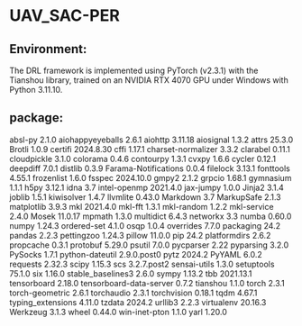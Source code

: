 # UAV_SAC-PER

## Environment:
The DRL framework is implemented using PyTorch (v2.3.1) with the Tianshou library, trained on an NVIDIA RTX 4070 GPU under Windows with Python 3.11.10. 

## package:
absl-py                 2.1.0
aiohappyeyeballs        2.6.1
aiohttp                 3.11.18
aiosignal               1.3.2
attrs                   25.3.0
Brotli                  1.0.9
certifi                 2024.8.30
cffi                    1.17.1
charset-normalizer      3.3.2
clarabel                0.11.1
cloudpickle             3.1.0
colorama                0.4.6
contourpy               1.3.1
cvxpy                   1.6.6
cycler                  0.12.1
deepdiff                7.0.1
distlib                 0.3.9
Farama-Notifications    0.0.4
filelock                3.13.1
fonttools               4.55.1
frozenlist              1.6.0
fsspec                  2024.10.0
gmpy2                   2.1.2
grpcio                  1.68.1
gymnasium               1.1.1
h5py                    3.12.1
idna                    3.7
intel-openmp            2021.4.0
jax-jumpy               1.0.0
Jinja2                  3.1.4
joblib                  1.5.1
kiwisolver              1.4.7
llvmlite                0.43.0
Markdown                3.7
MarkupSafe              2.1.3
matplotlib              3.9.3
mkl                     2021.4.0
mkl-fft                 1.3.1
mkl-random              1.2.2
mkl-service             2.4.0
Mosek                   11.0.17
mpmath                  1.3.0
multidict               6.4.3
networkx                3.3
numba                   0.60.0
numpy                   1.24.3
ordered-set             4.1.0
osqp                    1.0.4
overrides               7.7.0
packaging               24.2
pandas                  2.2.3
pettingzoo              1.24.3
pillow                  11.0.0
pip                     24.2
platformdirs            2.6.2
propcache               0.3.1
protobuf                5.29.0
psutil                  7.0.0
pycparser               2.22
pyparsing               3.2.0
PySocks                 1.7.1
python-dateutil         2.9.0.post0
pytz                    2024.2
PyYAML                  6.0.2
requests                2.32.3
scipy                   1.15.3
scs                     3.2.7.post2
sensai-utils            1.3.0
setuptools              75.1.0
six                     1.16.0
stable_baselines3       2.6.0
sympy                   1.13.2
tbb                     2021.13.1
tensorboard             2.18.0
tensorboard-data-server 0.7.2
tianshou                1.1.0
torch                   2.3.1
torch-geometric         2.6.1
torchaudio              2.3.1
torchvision             0.18.1
tqdm                    4.67.1
typing_extensions       4.11.0
tzdata                  2024.2
urllib3                 2.2.3
virtualenv              20.16.3
Werkzeug                3.1.3
wheel                   0.44.0
win-inet-pton           1.1.0
yarl                    1.20.0
